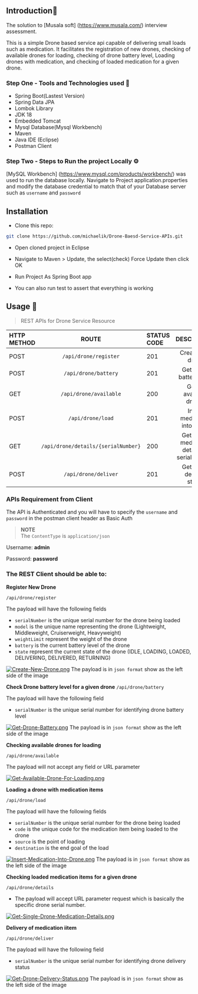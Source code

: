 ## Introduction🖖
The solution to [Musala soft] (https://www.musala.com/) interview assessment.

This is a simple Drone based service api capable of delivering small loads such as medication. It facilitates the registration of new drones, checking of available drones for loading, checking of drone battery level, Loading drones with medication, and checking of loaded medication for a given drone.

### Step One - Tools and Technologies used 🎼

- Spring Boot(Lastest Version)
- Spring Data JPA
- Lombok Library
- JDK 18
- Embedded Tomcat
- Mysql Database(Mysql Workbench)
- Maven
- Java IDE (Eclipse)
- Postman Client

### Step Two - Steps to Run the project Locally ⚙️

[MySQL Workbench] (https://www.mysql.com/products/workbench/) was used to run the database locally. Navigate to Project application.properties and modify the database credential to match that of your Database server such as `username` and `password`

## Installation

* Clone this repo:

```bash
git clone https://github.com/michaelik/Drone-Baesd-Service-APIs.git
```

* Open cloned project in Eclipse

* Navigate to Maven > Update, the select(check) Force Update then click OK

* Run Project As Spring Boot app

* You can also run test to assert that everything is working

## Usage 🧨

>REST APIs for Drone Service Resource

|HTTP METHOD|ROUTE|STATUS CODE|DESCRIPTION|
|:------------- | :----------: |:------------- | :----------: |
|POST|`/api/drone/register`|201|Create new drone
|POST|`/api/drone/battery`|201|Get drone battery level
|GET|`/api/drone/available`|200|Get all available drones
|POST|`/api/drone/load`|201|Insert medication into drone
|GET|`/api/drone/details/{serialNumber}`|200|Get single medication details by serial number
|POST|`/api/drone/deliver`|201|Get drone delivery status


### APIs Requirement from Client

The API is Authenticated and you will have to specify the `username` and `password` in the postman client header as Basic Auth

>**NOTE**<br>
>The `ContentType` is `application/json` 

Username: **admin**

Password: **password**

### The REST Client should be able to:

**Register New Drone**

`/api/drone/register`

The payload will have the following fields

- `serialNumber` is the unique serial number for the drone being loaded
- `model` is the unique name representing the drone (Lightweight, Middleweight, Cruiserweight, Heavyweight)
- `weightLimit` represent the weight of the drone 
- `battery` is the current battery level of the drone
- `state`  represent the current state of the drone (IDLE, LOADING, LOADED, DELIVERING, DELIVERED, RETURNING)

[![Create-New-Drone.png](https://i.postimg.cc/nrtQM428/Create-New-Drone.png)](https://postimg.cc/G8qp5s6z)
The payload is in `json format` show as the left side of the image

**Check Drone battery level for a given drone**
`/api/drone/battery`

The payload will have the following field

- `serialNumber` is the unique serial number for identifying drone battery level

[![Get-Drone-Battery.png](https://i.postimg.cc/MGNBJ2jp/Get-Drone-Battery.png)](https://postimg.cc/f37yYPKG)
The payload is in `json format` show as the left side of the image

**Checking available drones for loading**

`/api/drone/available`

The payload will not accept any field or URL parameter

[![Get-Available-Drone-For-Loading.png](https://i.postimg.cc/1tFq9Cpc/Get-Available-Drone-For-Loading.png)](https://postimg.cc/hzSjs0Zf)

**Loading a drone with medication items**

`/api/drone/load`

The payload will have the following fields

- `serialNumber` is the unique serial number for the drone being loaded
- `code` is the unique code for the medication item being loaded to the drone
- `source` is the point of loading
- `destination` is the end goal of the load

[![Insert-Medication-Into-Drone.png](https://i.postimg.cc/rpK4HFsH/Insert-Medication-Into-Drone.png)](https://postimg.cc/wtY3yzh5)
The payload is in `json format` show as the left side of the image

**Checking loaded medication items for a given drone**

`/api/drone/details`

- The payload will accept URL parameter request which is basically the specific drone serial number.

[![Get-Single-Drone-Medication-Details.png](https://i.postimg.cc/TY6rP6Ny/Get-Single-Drone-Medication-Details.png)](https://postimg.cc/fk83H6NZ)

**Delivery of medication iitem**

`/api/drone/deliver`

The payload will have the following field

- `serialNumber` is the unique serial number for identifying drone delivery status

[![Get-Drone-Delivery-Status.png](https://i.postimg.cc/MpZVyYSq/Get-Drone-Delivery-Status.png)](https://postimg.cc/JGgs8Z02)
The payload is in `json format` show as the left side of the image